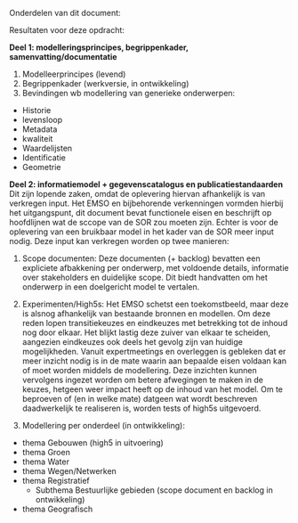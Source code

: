 Onderdelen van dit document:

Resultaten voor deze opdracht: 

**Deel 1: modelleringsprincipes, begrippenkader, samenvatting/documentatie**

1. Modelleerprincipes (levend)
2. Begrippenkader (werkversie, in ontwikkeling)
3. Bevindingen wb modellering van generieke onderwerpen:
- Historie 
- levensloop
- Metadata
- kwaliteit
- Waardelijsten
- Identificatie
- Geometrie 

**Deel 2: informatiemodel + gegevenscatalogus en publicatiestandaarden**
Dit zijn lopende zaken, omdat de oplevering hiervan afhankelijk is van verkregen input. Het EMSO en bijbehorende verkenningen vormden hierbij het uitgangspunt, dit document bevat functionele eisen en beschrijft op hoofdlijnen wat de sccope van de SOR zou moeten zijn. Echter is voor de oplevering van een bruikbaar model in het kader van de SOR meer input nodig. Deze input kan verkregen worden op twee manieren:
1. Scope documenten: Deze documenten (+ backlog) bevatten een expliciete afbakkening per onderwerp, met voldoende details, informatie over stakeholders en duidelijke scope. Dit biedt handvatten om het onderwerp in een doelgericht model te vertalen. 
2. Experimenten/High5s: Het EMSO schetst een toekomstbeeld, maar deze is alsnog afhankelijk van bestaande bronnen en modellen. Om deze reden lopen transitiekeuzes en eindkeuzes met betrekking tot de inhoud nog door elkaar. Het blijkt lastig deze zuiver van elkaar te scheiden, aangezien eindkeuzes ook deels het gevolg zijn van huidige mogelijkheden. Vanuit expertmeetings en overleggen is gebleken dat er meer inzicht nodig is in de mate waarin aan bepaalde eisen voldaan kan of moet worden middels de modellering. Deze inzichten kunnen vervolgens ingezet worden om betere afwegingen te maken in de keuzes, hetgeen weer impact heeft op de inhoud van het model. Om te beproeven of (en in welke mate) datgeen wat wordt beschreven daadwerkelijk te realiseren is, worden tests of high5s uitgevoerd.

1. Modellering per onderdeel (in ontwikkeling):
- thema Gebouwen (high5 in uitvoering)
- thema Groen
- thema Water
- thema Wegen/Netwerken
- thema Registratief
  - Subthema Bestuurlijke gebieden (scope document en backlog in ontwikkeling)
- thema Geografisch
